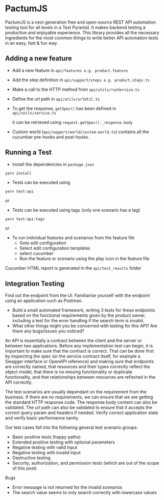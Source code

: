 # PactumJS

PactumJS is a next generation free and open-source REST API automation testing tool for all levels in a Test Pyramid. 
It makes backend testing a productive and enjoyable experience. 
This library provides all the necessary ingredients for the most common things to write better API automation tests in an easy, fast & fun way.


## Adding a new feature

- Add a new feature in `api/features e.g. product.feature`
- Add the step definition in `api/support/steps e.g. product.steps.ts`
- Make a call to the HTTP method from `api/utils/runService.ts`
- Define the url path in `api/utils/urlUtil.ts`
- To get the response, `getSpec()` has been defined in `api/utils/service.ts`

  it can be retrieved using `request.getSpec()._response.body` 
- Custom world (`api/support/world/custom-world.ts`) contains all the cucumber pre-hooks and post-hooks.

## Running a Test

- Install the dependencies in `package.json`
```sh
yarn install
 ```

- Tests can be executed using 
```shell
yarn test:api
``` 

or

- Tests can be executed using tags (only one scenario has a tag)
```shell
yarn test:api:tags
``` 

or

- To run individual features and scenarios from the feature file
    - Goto edit configuration
    - Select edit configuration templates
    - select cucumber
    - Run the feature or scenario using the play icon in the feature file
  
Cucumber HTML report is generated in the `api/test_results` folder


## Integration Testing
Find out the endpoint from the UI. Familiarise yourself with the endpoint using an application such as Postman.
- Build a small automated framework, writing 3 tests for these endpoints based on the functional requirements given by the product owner, including a test for the error handling if the search term is invalid.
- What other things might you be concerned with testing for this API? Are there any bugs/issues you noticed?

An API is essentially a contract between the client and the server or between two applications.
Before any implementation test can begin, it is important to make sure that the contract is correct.
That can be done first by inspecting the spec (or the service contract itself, for example a Swagger
interface or OpenAPI reference) and making sure that endpoints are correctly named, that resources and their
types correctly reflect the object model, that there is no missing functionality or duplicate functionality,
and that relationships between resources are reflected in the API  correctly.

The test scenarios are usually dependant on the requirement from the business.
If there are no requirements, we can ensure that we are getting the standard HTTP response code. The response body
content can also be validated. The url path can also be validated to ensure that it accepts the correct query param
and headers if needed. Verify correct application state and verify basic performance sanity.

Our test cases fall into the following general test scenario groups:

- Basic positive tests (happy paths)
- Extended positive testing with optional parameters
- Negative testing with valid input
- Negative testing with invalid input
- Destructive testing
- Security, authorization, and permission tests (which are out of the scope of this post)

Bugs
- Error message is not returned for the invalid scenarios
- The search value seems to only search correctly with lowercase values  
